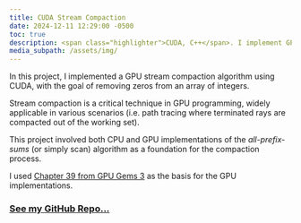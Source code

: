 ```yaml
---
title: CUDA Stream Compaction
date: 2024-12-11 12:29:00 -0500
toc: true
description: <span class="highlighter">CUDA, C++</span>. I implement GPU stream compaction algorithms, and compare their performance.  
media_subpath: /assets/img/
---
```


In this project, I implemented a GPU stream compaction algorithm using CUDA, with the goal of removing zeros from an array of integers.

Stream compaction is a critical technique in GPU programming, widely applicable in various scenarios (i.e. path tracing where terminated rays are compacted out of the working set).

This project involved both CPU and GPU implementations of the *all-prefix-sums* (or simply scan) algorithm as a foundation for the compaction process.

I used [Chapter 39 from GPU Gems 3](https://developer.nvidia.com/gpugems/gpugems3/part-vi-gpu-computing/chapter-39-parallel-prefix-sum-scan-cuda) as the basis for the GPU implementations.

### [See my GitHub Repo...](https://github.com/micklemacklemore/CUDA-Stream-Compaction)